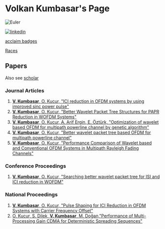 # Volkan Kumbasar's Page

![Euler](https://projecteuler.net/profile/vkumbasar.png)

[![linkedin](https://img.shields.io/badge/-@vkumbasar-313131?style=flat-square&labelColor=313131&logo=LinkedIn&logoColor=white&color=313131)](https://www.linkedin.com/in/vkumbasar/)

[acclaim badges](https://www.youracclaim.com/users/volkan-kumbasar/badges)

[Races](https://kumbasar.github.io/races/)


## Papers

Also see [scholar](https://scholar.google.com/citations?user=IdRDaE4AAAAJ&hl=en)

### Journal Articles

1. [**V. Kumbasar**, O. Kucur, "ICI reduction in OFDM systems by using improved sinc power pulse"](https://www.sciencedirect.com/science/article/pii/S105120040700036X)
2. [**V. Kumbasar**, O. Kucur, "Better Wavelet Packet Tree Structures for PAPR Reduction in WOFDM Systems"](https://www.sciencedirect.com/science/article/abs/pii/S1051200408000936)
3. [**V. Kumbasar**, O. Kucur, A. Arif Ergin, E. Öztürk, "Optimization of wavelet based OFDM for multipath powerline channel by genetic algorithm"](https://onlinelibrary.wiley.com/doi/abs/10.1002/wcm.694)
4. [**V. Kumbasar**, O. Kucur, "Better wavelet packet tree based OFDM for multipath powerline channel"](https://www.sciencedirect.com/science/article/abs/pii/S004579060900055X)
5. [**V. Kumbasar**, O. Kucur, "Performance Comparison of Wavelet based and Conventional OFDM Systems in Multipath Rayleigh Fading Channels"](https://www.sciencedirect.com/science/article/abs/pii/S1051200412000383)

### Conference Proceedings

1. [**V. Kumbasar**, O. Kucur, "Searching better wavelet packet tree for ISI and ICI reduction in WOFDM"](https://ieeexplore.ieee.org/abstract/document/5068976)

### National Proceedings

1. [**V. Kumbasar**, O. Kucur, "Pulse Shaping for ICI Reduction in OFDM Systems with Carrier Frequency Offset"](https://ieeexplore.ieee.org/abstract/document/4298629)
2. [O. Kucur, S. Dilek, **V. Kumbasar**, M. Doğan,"Performance of Multi-Processing Gain CDMA for Deterministic Spreading Sequences"](https://www.infona.pl/resource/bwmeta1.element.ieee-art-000001659745)
